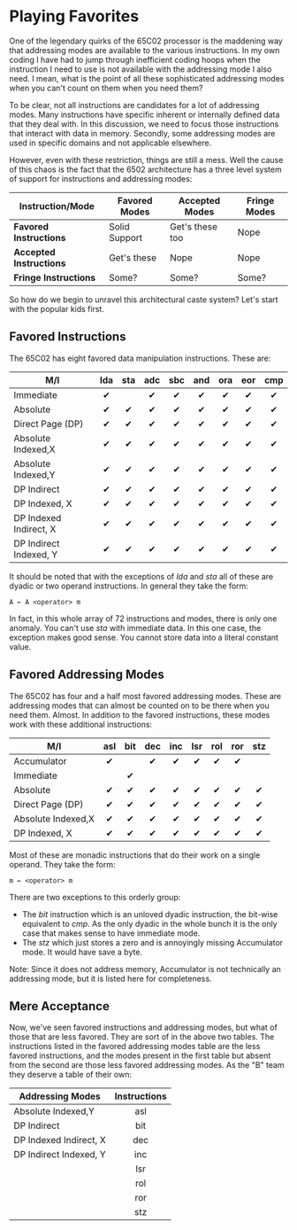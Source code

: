 # Playing Favorites

One of the legendary quirks of the 65C02 processor is the maddening way that
addressing modes are available to the various instructions. In my own coding
I have had to jump through inefficient coding hoops when the instruction I
need to use is not available with the addressing mode I also need. I mean,
what is the point of all these sophisticated addressing modes when you can't
count on them when you need them?

To be clear, not all instructions are candidates for a lot of addressing
modes. Many instructions have specific inherent or internally defined data
that they deal with. In this discussion, we need to focus those instructions
that interact with data in memory. Secondly, some addressing modes are used
in specific domains and not applicable elsewhere.

However, even with these restriction, things are still a mess. Well the cause
of this chaos is the fact that the 6502 architecture has a three level system
of support for instructions and addressing modes:

Instruction/Mode          | Favored Modes  | Accepted Modes   | Fringe Modes
--------------------------|----------------|------------------|---------------
**Favored Instructions**  | Solid Support  | Get's these too  | Nope
**Accepted Instructions** | Get's these    | Nope             | Nope
**Fringe Instructions**   | Some?          | Some?            | Some?

So how do we begin to unravel this architectural caste system? Let's start
with the popular kids first.

## Favored Instructions

The 65C02 has eight favored data manipulation instructions. These are:

M/I                    | lda    | sta    | adc    |sbc     | and    | ora    | eor    | cmp    |
-----------------------|:------:|:------:|:------:|:------:|:------:|:------:|:------:|:------:|
Immediate              |&#x2714;|        |&#x2714;|&#x2714;|&#x2714;|&#x2714;|&#x2714;|&#x2714;|
Absolute               |&#x2714;|&#x2714;|&#x2714;|&#x2714;|&#x2714;|&#x2714;|&#x2714;|&#x2714;|
Direct Page (DP)       |&#x2714;|&#x2714;|&#x2714;|&#x2714;|&#x2714;|&#x2714;|&#x2714;|&#x2714;|
Absolute Indexed,X     |&#x2714;|&#x2714;|&#x2714;|&#x2714;|&#x2714;|&#x2714;|&#x2714;|&#x2714;|
Absolute Indexed,Y     |&#x2714;|&#x2714;|&#x2714;|&#x2714;|&#x2714;|&#x2714;|&#x2714;|&#x2714;|
DP Indirect            |&#x2714;|&#x2714;|&#x2714;|&#x2714;|&#x2714;|&#x2714;|&#x2714;|&#x2714;|
DP Indexed, X          |&#x2714;|&#x2714;|&#x2714;|&#x2714;|&#x2714;|&#x2714;|&#x2714;|&#x2714;|
DP Indexed Indirect, X |&#x2714;|&#x2714;|&#x2714;|&#x2714;|&#x2714;|&#x2714;|&#x2714;|&#x2714;|
DP Indirect Indexed, Y |&#x2714;|&#x2714;|&#x2714;|&#x2714;|&#x2714;|&#x2714;|&#x2714;|&#x2714;|

It should be noted that with the exceptions of _lda_ and _sta_ all of these
are dyadic or two operand instructions. In general they take the form:

<pre><code>A &larr; A &#60;operator&#62; m</code></pre>

In fact, in this whole array of 72 instructions and modes, there is only one
anomaly. You can't use _sta_ with immediate data. In this one case, the
exception makes good sense. You cannot store data into a literal constant
value.

## Favored Addressing Modes

The 65C02 has four and a half most favored addressing modes. These are
addressing modes that can almost be counted on to be there when you need
them. Almost. In addition to the favored instructions, these modes work
with these additional instructions:

M/I                    | asl    | bit    | dec    | inc    | lsr    | rol    | ror    | stz    |
-----------------------|:------:|:------:|:------:|:------:|:------:|:------:|:------:|:------:|
Accumulator            |&#x2714;|        |&#x2714;|&#x2714;|&#x2714;|&#x2714;|&#x2714;|        |
Immediate              |        |&#x2714;|        |        |        |        |        |        |
Absolute               |&#x2714;|&#x2714;|&#x2714;|&#x2714;|&#x2714;|&#x2714;|&#x2714;|&#x2714;|
Direct Page (DP)       |&#x2714;|&#x2714;|&#x2714;|&#x2714;|&#x2714;|&#x2714;|&#x2714;|&#x2714;|
Absolute Indexed,X     |&#x2714;|&#x2714;|&#x2714;|&#x2714;|&#x2714;|&#x2714;|&#x2714;|&#x2714;|
DP Indexed, X          |&#x2714;|&#x2714;|&#x2714;|&#x2714;|&#x2714;|&#x2714;|&#x2714;|&#x2714;|

Most of these are monadic instructions that do their work on a single operand.
They take the form:

<pre><code>m &larr; &#60;operator&#62; m</code></pre>

There are two exceptions to this orderly group:

* The _bit_ instruction which is an unloved dyadic instruction,
the bit-wise equivalent to _cmp_. As the only dyadic in the whole bunch it is
the only case that makes sense to have immediate mode.
* The _stz_ which just stores a zero and is annoyingly missing Accumulator
mode. It would have save a byte.

Note: Since it does not address memory, Accumulator is not technically an
addressing mode, but it is listed here for completeness.

## Mere Acceptance

Now, we've seen favored instructions and addressing modes, but what of those
that are less favored. They are sort of in the above two tables. The
instructions listed in the favored addressing modes table are the less
favored instructions, and the modes present in the first table but absent
from the second are those less favored addressing modes. As the "B" team
they deserve a table of their own:

|Addressing Modes       | Instructions
|-----------------------|:--------------:|
|Absolute Indexed,Y     | asl
|DP Indirect            | bit
|DP Indexed Indirect, X | dec
|DP Indirect Indexed, Y | inc
|                       | lsr
|                       | rol
|                       | ror
|                       | stz
